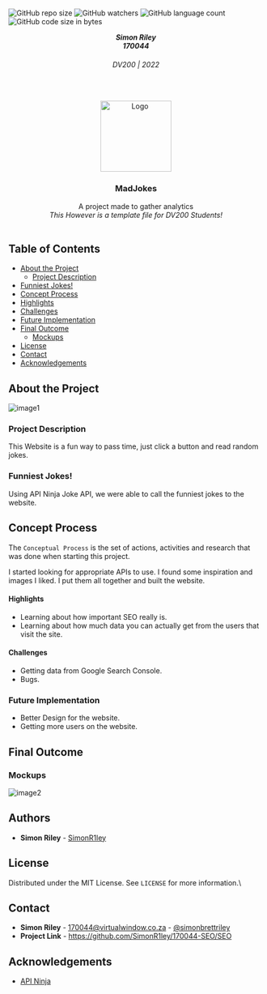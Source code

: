 <!-- REPLACE ALL THE [SimonR1ley] TEXT WITH YOUR GITHUB PROFILE NAME & THE [termoneexample] WITH THE NAME OF YOUR GITHUB PROJECT -->

<!-- Repository Information & Links-->
<br />

![GitHub repo size](https://img.shields.io/github/repo-size/SimonR1ley//170044-SEO/SEO)
![GitHub watchers](https://img.shields.io/github/watchers/SimonR1ley//170044-SEO/SEO)
![GitHub language count](https://img.shields.io/github/languages/count/SimonR1ley//170044-SEO/SEO)
![GitHub code size in bytes](https://img.shields.io/github/languages/code-size/SimonR1ley//170044-SEO/SEO)


<!-- HEADER SECTION -->
<h5 align="center" style="padding:0;margin:0;">Simon Riley</h5>
<h5 align="center" style="padding:0;margin:0;">170044</h5>
<h6 align="center">DV200 | 2022</h6>
</br>
<p align="center">

  <a href="https://github.com/SimonR1ley/170044-SEO/SEO">
    <img src="/SEO/Logo.png" alt="Logo" width="140" height="140">
  </a>
  
  <h3 align="center">MadJokes</h3>

  <p align="center">
    A project made to gather analytics  <br>
    <i>This However is a template file for DV200 Students!</i> 
    
   <br />
   <br />
</p>
<!-- TABLE OF CONTENTS -->

## Table of Contents

* [About the Project](#about-the-project)
  * [Project Description](#project-description)
* [Funniest Jokes!](#funniest-jokes)
* [Concept Process](#concept-process)
* [Highlights](#highlights)
* [Challenges](#challenges)
* [Future Implementation](#future-implementation)
* [Final Outcome](#final-outcome)
    * [Mockups](#mockups)
* [License](#license)
* [Contact](#contact)
* [Acknowledgements](#acknowledgements)

<!--PROJECT DESCRIPTION-->
## About the Project
<!-- header image of project -->
![image1](/SEO/Images/MockupOne.png)

### Project Description

This Website is a fun way to pass time, just click a button and read random jokes.

### Funniest Jokes! 

Using API Ninja Joke API, we were able to call the funniest jokes to the website.


<!-- CONCEPT PROCESS -->
<!-- Briefly explain your concept ideation process -->
<!-- here you will add things like wireframing, data structure planning, anything that shows your process. You need to include images-->
## Concept Process

The `Conceptual Process` is the set of actions, activities and research that was done when starting this project.

I started looking for appropriate APIs to use.
I found some inspiration and images I liked.
I put them all together and built the website.

#### Highlights
<!-- stipulated the highlight you experienced with the project -->
* Learning about how important SEO really is.
* Learning about how much data you can actually get from the users that visit the site.

#### Challenges
<!-- stipulated the challenges you faced with the project and why you think you faced it or how you think you'll solve it (if not solved) -->
* Getting data from Google Search Console.
* Bugs.


### Future Implementation
<!-- stipulate functionality and improvements that can be implemented in the future. -->

* Better Design for the website.
* Getting more users on the website.

<!-- MOCKUPS -->
## Final Outcome

### Mockups

![image2](/SEO/Images/MockupFive.png)
<br>

<!-- AUTHORS -->
## Authors

* **Simon Riley** - [SimonR1ley](https://github.com/SimonR1ley)

<!-- LICENSE -->
## License

Distributed under the MIT License. See `LICENSE` for more information.\

<!-- LICENSE -->
## Contact

* **Simon Riley** - [170044@virtualwindow.co.za](mailto:email@address) - [@simonbrettriley](https://www.instagram.com/simonbrettriley/) 
* **Project Link** - https://github.com/SimonR1ley/170044-SEO/SEO

<!-- ACKNOWLEDGEMENTS -->
## Acknowledgements
<!-- all resources that you used and Acknowledgements here -->
* [API Ninja](https://api-ninjas.com/)

